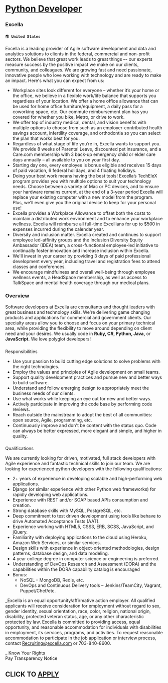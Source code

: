 # [Python Developer](https://www.remotewlb.com/apply/python-developer-87702)  
### Excella  
#### `🌎 United States`  

Excella is a leading provider of Agile software development and data and analytics solutions to clients in the federal, commercial and non-profit sectors. We believe that great work leads to great things –- our experts measure success by the positive impact we make on our clients, community, and colleagues. We are growing fast and need passionate, innovative people who love working with technology and are ready to make an impact. Here's what you can expect from us:

  * Workplace sites look different for everyone – whether it’s your home or the office, we believe in a flexible work/life balance that supports you regardless of your location. We offer a home office allowance that can be used for home office furniture/equipment, a daily pass for a coworking space, etc. Our commute reimbursement plan has you covered for whether you bike, Metro, or drive to work.
  * We offer top of industry medical, dental, and vision benefits with multiple options to choose from such as an employer-contributed health savings account, infertility coverage, and orthodontia so you can select the plan that works best for you.
  * Regardless of what stage of life you’re in, Excella wants to support you. We provide 8 weeks of Parental Leave, discounted pet insurance, and a Care.com membership with 3 back-up emergency child or elder care days annually – all available to you on your first day.
  * Starting day one, every employee is bonus eligible and receives 15 days of paid vacation, 6 federal holidays, and 4 floating holidays.
  * Doing your best work means having the best tools! Excella’s TechEleX program provides you with multiple options to suit your technology needs. Choose between a variety of Mac or PC devices, and to ensure your hardware remains current, at the end of a 3-year period Excella will replace your existing computer with a new model from the program. Plus, we’ll even give you the original device to keep for your personal use!
  * Excella provides a Workplace Allowance to offset both the costs to maintain a distributed work environment and to enhance your workplace wellness. Excella will reimburse all full-time Excellians for up to $500 in expenses incurred during the calendar year.
  * Diversity and inclusion matter. Excella created and continues to support employee led-affinity groups and the Inclusion Diversity Equity Ambassador (IDEA) team, a cross-functional employee-led initiative to continually foster innovation and increase inclusion within Excella.
  * We'll invest in your career by providing 3 days of paid professional development every year, including travel and registration fees to attend classes and conferences.
  * We encourage mindfulness and overall well-being through employee wellness events, a HeadSpace membership, as well as access to TalkSpace and mental health coverage through our medical plans.

### Overview

Software developers at Excella are consultants and thought leaders with great business and technology skills. We're delivering game changing products and applications for commercial and government clients. Our specialty areas allow you to choose and focus on your primary technical area, while providing the flexibility to move around depending on client need and your desires. We usually code in **Ruby, C#, Python, Java,** or **JavaScript.** We love polyglot developers!

###  
Responsibilities

  * Use your passion to build cutting edge solutions to solve problems with the right technologies.
  * Employ the values and principles of Agile development on small teams.
  * Support quality development practices and pursue new and better ways to build software.
  * Understand and follow emerging design to appropriately meet the business needs of our clients.
  * Use what works while keeping an eye out for new and better ways.
  * Actively participate in improving the code base by performing code reviews.
  * Reach outside the mainstream to adopt the best of all communities: open source, Agile, programming, etc.
  * Continuously improve and don't be content with the status quo. Code can always be better expressed, more elegant and simple, and higher in quality.

###  
Qualifications

We are currently looking for driven, motivated, full stack developers with Agile experience and fantastic technical skills to join our team. We are looking for experienced python developers with the following qualifications:

  * 2+ years of experience in developing scalable and high-performing web applications.
  * Django (or similar experience with other Python web frameworks) for rapidly developing web applications.
  * Experience with REST and/or SOAP based APIs consumption and creation.
  * Strong database skills with MySQL, PostgreSQL, etc.
  * Deep commitment to test driven development using tools like behave to drive Automated Acceptance Tests (AAT).
  * Experience working with HTML5, CSS3, ERB, SCSS, JavaScript, and jQuery.
  * Familiarity with deploying applications to the cloud using Heroku, Amazon Web Services, or similar services.
  * Design skills with experience in object-oriented methodologies, design patterns, database design, and data modeling.
  * 4 year college degree in computer science or engineering is preferred.
  * Understanding of DevOps Research and Assessment (DORA) and the capabilities within the DORA capability catalog is encouraged
  * Bonus:
    * NoSQL – MongoDB, Redis, etc.
    * DevOps and Continuous Delivery tools – Jenkins/TeamCity, Vagrant, Puppet/Chef/etc.

 _Excella is an equal opportunity/affirmative action employer. All qualified applicants will receive consideration for employment without regard to sex, gender identity, sexual orientation, race, color, religion, national origin, disability, protected veteran status, age, or any other characteristic protected by law. Excella is committed to providing access, equal opportunity, and reasonable accommodation for individuals with disabilities in employment, its services, programs, and activities. To request reasonable accommodation to participate in the job application or interview process, contact Recruiting@excella.com or 703-840-8600.  
  
_ Know Your Rights  
Pay Transparency Notice

  
## CLICK TO [APPLY](https://www.remotewlb.com/apply/python-developer-87702)

